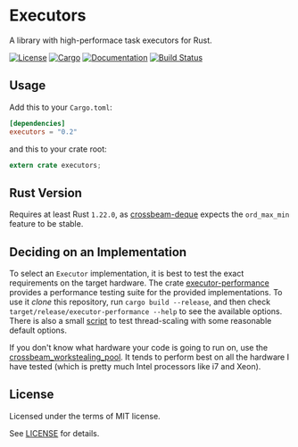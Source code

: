 Executors
=========
A library with high-performace task executors for Rust.

[![License](https://img.shields.io/badge/license-MIT-blue.svg)](https://github.com/Bathtor/rust-executors)
[![Cargo](https://img.shields.io/crates/v/executors.svg)](https://crates.io/crates/executors)
[![Documentation](https://docs.rs/executors/badge.svg)](https://docs.rs/executors)
[![Build Status](https://travis-ci.org/Bathtor/rust-executors.svg?branch=master)](https://travis-ci.org/Bathtor/rust-executors)

## Usage

Add this to your `Cargo.toml`:

```toml
[dependencies]
executors = "0.2"
```

and this to your crate root:

```rust
extern crate executors;
```

## Rust Version

Requires at least Rust `1.22.0`, as [crossbeam-deque](https://github.com/crossbeam-rs/crossbeam-deque) expects the `ord_max_min` feature to be stable.

## Deciding on an Implementation

To select an `Executor` implementation, it is best to test the exact requirements on the target hardware.
The crate [executor-performance](tree/master/executor-performance) provides a performance testing suite for the provided implementations. To use it *clone* this repository, run `cargo build --release`, and then check `target/release/executor-performance --help` to see the available options. There is also a small [script](blob/master/executor-performance/threadinc.sh) to test thread-scaling with some reasonable default options.

If you don't know what hardware your code is going to run on, use the [crossbeam_workstealing_pool](https://docs.rs/executors/0.2.0/executors/crossbeam_workstealing_pool/index.html). It tends to perform best on all the hardware I have tested (which is pretty much Intel processors like i7 and Xeon).

## License

Licensed under the terms of MIT license.

See [LICENSE](LICENSE) for details.